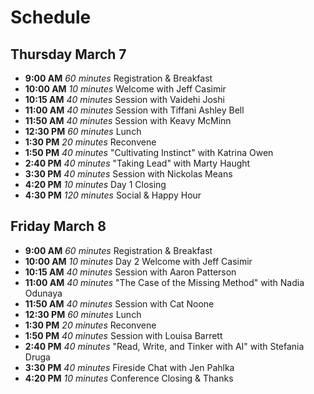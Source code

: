 # Schedule

## Thursday March 7

- **9:00 AM** _60 minutes_ Registration & Breakfast
- **10:00 AM** _10 minutes_ Welcome with Jeff Casimir
- **10:15 AM** _40 minutes_ Session with Vaidehi Joshi
- **11:00 AM** _40 minutes_ Session with Tiffani Ashley Bell
- **11:50 AM** _40 minutes_ Session with Keavy McMinn
- **12:30 PM** _60 minutes_ Lunch
- **1:30 PM** _20 minutes_ Reconvene
- **1:50 PM** _40 minutes_ "Cultivating Instinct" with Katrina Owen
- **2:40 PM** _40 minutes_ "Taking Lead" with Marty Haught
- **3:30 PM** _40 minutes_ Session with Nickolas Means
- **4:20 PM** _10 minutes_ Day 1 Closing
- **4:30 PM** _120 minutes_ Social & Happy Hour

## Friday March 8

- **9:00 AM** _60 minutes_ Registration & Breakfast
- **10:00 AM** _10 minutes_ Day 2 Welcome with Jeff Casimir
- **10:15 AM** _40 minutes_ Session with Aaron Patterson
- **11:00 AM** _40 minutes_ "The Case of the Missing Method" with Nadia Odunaya
- **11:50 AM** _40 minutes_ Session with Cat Noone
- **12:30 PM** _60 minutes_ Lunch
- **1:30 PM** _20 minutes_ Reconvene
- **1:50 PM** _40 minutes_ Session with Louisa Barrett
- **2:40 PM** _40 minutes_ "Read, Write, and Tinker with AI" with Stefania Druga
- **3:30 PM** _40 minutes_ Fireside Chat with Jen Pahlka
- **4:20 PM** _10 minutes_ Conference Closing & Thanks
